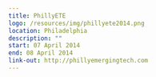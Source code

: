 ```yaml
---
title: PhillyETE
logo: /resources/img/phillyete2014.png
location: Philadelphia
description: ""
start: 07 April 2014
end: 08 April 2014
link-out: http://phillyemergingtech.com
---
```

